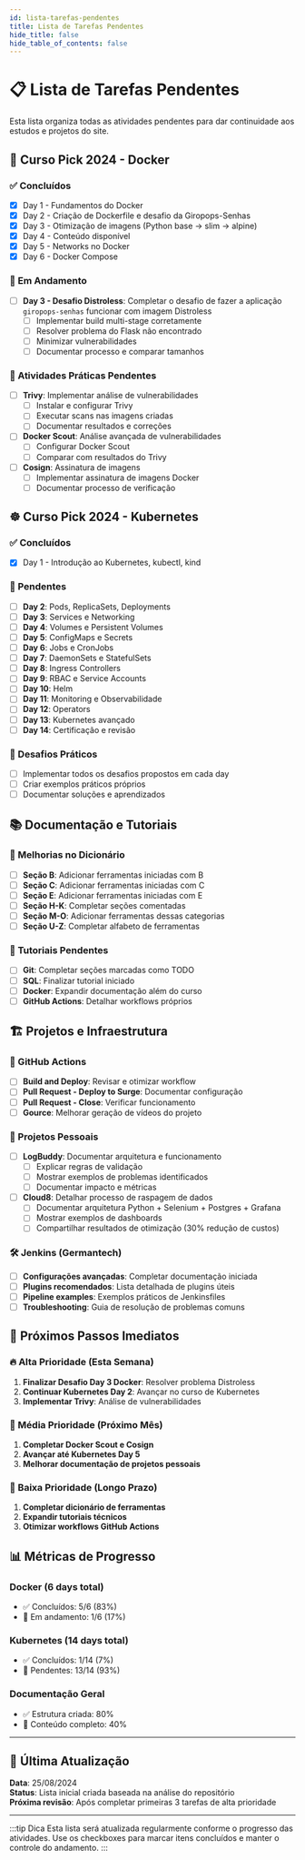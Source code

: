 ```yaml
---
id: lista-tarefas-pendentes
title: Lista de Tarefas Pendentes
hide_title: false
hide_table_of_contents: false
---
```


# 📋 Lista de Tarefas Pendentes

Esta lista organiza todas as atividades pendentes para dar continuidade aos estudos e projetos do site.

## 🐳 Curso Pick 2024 - Docker

### ✅ Concluídos
- [x] Day 1 - Fundamentos do Docker
- [x] Day 2 - Criação de Dockerfile e desafio da Giropops-Senhas
- [x] Day 3 - Otimização de imagens (Python base → slim → alpine)
- [x] Day 4 - Conteúdo disponível
- [x] Day 5 - Networks no Docker
- [x] Day 6 - Docker Compose

### 🔄 Em Andamento
- [ ] **Day 3 - Desafio Distroless**: Completar o desafio de fazer a aplicação `giropops-senhas` funcionar com imagem Distroless
  - [ ] Implementar build multi-stage corretamente
  - [ ] Resolver problema do Flask não encontrado
  - [ ] Minimizar vulnerabilidades
  - [ ] Documentar processo e comparar tamanhos

### 📝 Atividades Práticas Pendentes
- [ ] **Trivy**: Implementar análise de vulnerabilidades
  - [ ] Instalar e configurar Trivy
  - [ ] Executar scans nas imagens criadas
  - [ ] Documentar resultados e correções
- [ ] **Docker Scout**: Análise avançada de vulnerabilidades
  - [ ] Configurar Docker Scout
  - [ ] Comparar com resultados do Trivy
- [ ] **Cosign**: Assinatura de imagens
  - [ ] Implementar assinatura de imagens Docker
  - [ ] Documentar processo de verificação

## ☸️ Curso Pick 2024 - Kubernetes

### ✅ Concluídos
- [x] Day 1 - Introdução ao Kubernetes, kubectl, kind

### 🔄 Pendentes
- [ ] **Day 2**: Pods, ReplicaSets, Deployments
- [ ] **Day 3**: Services e Networking
- [ ] **Day 4**: Volumes e Persistent Volumes
- [ ] **Day 5**: ConfigMaps e Secrets
- [ ] **Day 6**: Jobs e CronJobs
- [ ] **Day 7**: DaemonSets e StatefulSets
- [ ] **Day 8**: Ingress Controllers
- [ ] **Day 9**: RBAC e Service Accounts
- [ ] **Day 10**: Helm
- [ ] **Day 11**: Monitoring e Observabilidade
- [ ] **Day 12**: Operators
- [ ] **Day 13**: Kubernetes avançado
- [ ] **Day 14**: Certificação e revisão

### 📝 Desafios Práticos
- [ ] Implementar todos os desafios propostos em cada day
- [ ] Criar exemplos práticos próprios
- [ ] Documentar soluções e aprendizados

## 📚 Documentação e Tutoriais

### 🔧 Melhorias no Dicionário
- [ ] **Seção B**: Adicionar ferramentas iniciadas com B
- [ ] **Seção C**: Adicionar ferramentas iniciadas com C  
- [ ] **Seção E**: Adicionar ferramentas iniciadas com E
- [ ] **Seção H-K**: Completar seções comentadas
- [ ] **Seção M-O**: Adicionar ferramentas dessas categorias
- [ ] **Seção U-Z**: Completar alfabeto de ferramentas

### 📖 Tutoriais Pendentes
- [ ] **Git**: Completar seções marcadas como TODO
- [ ] **SQL**: Finalizar tutorial iniciado
- [ ] **Docker**: Expandir documentação além do curso
- [ ] **GitHub Actions**: Detalhar workflows próprios

## 🏗️ Projetos e Infraestrutura

### 🔧 GitHub Actions
- [ ] **Build and Deploy**: Revisar e otimizar workflow
- [ ] **Pull Request - Deploy to Surge**: Documentar configuração
- [ ] **Pull Request - Close**: Verificar funcionamento
- [ ] **Gource**: Melhorar geração de vídeos do projeto

### 📱 Projetos Pessoais
- [ ] **LogBuddy**: Documentar arquitetura e funcionamento
  - [ ] Explicar regras de validação
  - [ ] Mostrar exemplos de problemas identificados
  - [ ] Documentar impacto e métricas
- [ ] **Cloud8**: Detalhar processo de raspagem de dados
  - [ ] Documentar arquitetura Python + Selenium + Postgres + Grafana
  - [ ] Mostrar exemplos de dashboards
  - [ ] Compartilhar resultados de otimização (30% redução de custos)

### 🛠️ Jenkins (Germantech)
- [ ] **Configurações avançadas**: Completar documentação iniciada
- [ ] **Plugins recomendados**: Lista detalhada de plugins úteis
- [ ] **Pipeline examples**: Exemplos práticos de Jenkinsfiles
- [ ] **Troubleshooting**: Guia de resolução de problemas comuns

## 🎯 Próximos Passos Imediatos

### 🔥 Alta Prioridade (Esta Semana)
1. **Finalizar Desafio Day 3 Docker**: Resolver problema Distroless
2. **Continuar Kubernetes Day 2**: Avançar no curso de Kubernetes
3. **Implementar Trivy**: Análise de vulnerabilidades

### 📅 Média Prioridade (Próximo Mês)
1. **Completar Docker Scout e Cosign**
2. **Avançar até Kubernetes Day 5**
3. **Melhorar documentação de projetos pessoais**

### 🔮 Baixa Prioridade (Longo Prazo)
1. **Completar dicionário de ferramentas**
2. **Expandir tutoriais técnicos**
3. **Otimizar workflows GitHub Actions**

## 📊 Métricas de Progresso

### Docker (6 days total)
- ✅ Concluídos: 5/6 (83%)
- 🔄 Em andamento: 1/6 (17%)

### Kubernetes (14 days total)
- ✅ Concluídos: 1/14 (7%)
- 🔄 Pendentes: 13/14 (93%)

### Documentação Geral
- ✅ Estrutura criada: 80%
- 🔄 Conteúdo completo: 40%

---

## 🔄 Última Atualização

**Data**: 25/08/2024  
**Status**: Lista inicial criada baseada na análise do repositório  
**Próxima revisão**: Após completar primeiras 3 tarefas de alta prioridade

---

:::tip Dica
Esta lista será atualizada regularmente conforme o progresso das atividades. Use os checkboxes para marcar itens concluídos e manter o controle do andamento.
:::